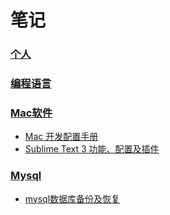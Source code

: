 # 笔记

### [个人](https://github.com/August7752/Note/tree/master/August)


### [编程语言](https://github.com/August7752/Note/tree/master/Code)


### [Mac软件](https://github.com/August7752/Note/tree/master/MacSoft)
- [Mac 开发配置手册](https://github.com/August7752/Note/blob/master/Mac/Mac%20%E5%BC%80%E5%8F%91%E9%85%8D%E7%BD%AE%E6%89%8B%E5%86%8C.md)
- [Sublime Text 3 功能、配置及插件](https://github.com/August7752/Note/blob/master/Mac/Sublime%20Text%203%20%E5%8A%9F%E8%83%BD%E3%80%81%E9%85%8D%E7%BD%AE%E5%8F%8A%E6%8F%92%E4%BB%B6.md)

### [Mysql](https://github.com/August7752/Note/tree/master/Mysql)
- [mysql数据库备份及恢复](https://github.com/August7752/Note/blob/master/Mysql/mysql%E6%95%B0%E6%8D%AE%E5%BA%93%E5%A4%87%E4%BB%BD%E5%8F%8A%E6%81%A2%E5%A4%8D.md)
